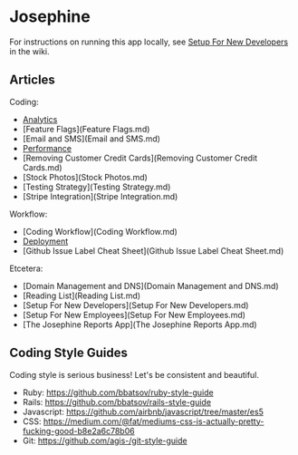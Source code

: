 # Josephine

For instructions on running this app locally, see [Setup For New Developers](https://github.com/josephine/josephine/wiki/Setup-For-New-Developers) in the wiki.

## Articles


Coding:

- [Analytics](Analytics.md)
- [Feature Flags](Feature Flags.md)
- [Email and SMS](Email and SMS.md)
- [Performance](Performance.md)
- [Removing Customer Credit Cards](Removing Customer Credit Cards.md)
- [Stock Photos](Stock Photos.md)
- [Testing Strategy](Testing Strategy.md)
- [Stripe Integration](Stripe Integration.md)

Workflow:

- [Coding Workflow](Coding Workflow.md)
- [Deployment](Deployment.md)
- [Github Issue Label Cheat Sheet](Github Issue Label Cheat Sheet.md)

Etcetera:
- [Domain Management and DNS](Domain Management and DNS.md)
- [Reading List](Reading List.md)
- [Setup For New Developers](Setup For New Developers.md)
- [Setup For New Employees](Setup For New Employees.md)
- [The Josephine Reports App](The Josephine Reports App.md)


## Coding Style Guides

Coding style is serious business! Let's be consistent and beautiful.

- Ruby: https://github.com/bbatsov/ruby-style-guide
- Rails: https://github.com/bbatsov/rails-style-guide
- Javascript: https://github.com/airbnb/javascript/tree/master/es5
- CSS: https://medium.com/@fat/mediums-css-is-actually-pretty-fucking-good-b8e2a6c78b06
- Git: https://github.com/agis-/git-style-guide
